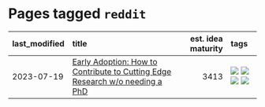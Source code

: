 # Pages tagged `reddit`

|last_modified|title|est. idea maturity|tags
|:---|:---|---:|:---|
|2023-07-19|[Early Adoption: How to Contribute to Cutting Edge Research w/o needing a PhD](../early_adoption_and_fomo.md)|3413|[![](https://img.shields.io/badge/tag-career_advice-e3b2c7)](../tags/career_advice.md) [![](https://img.shields.io/badge/tag-early_adoption-dafbc7)](../tags/early_adoption.md) [![](https://img.shields.io/badge/tag-mentoring-7064e0)](../tags/mentoring.md) [![](https://img.shields.io/badge/tag-reddit-6819c6)](../tags/reddit.md)|